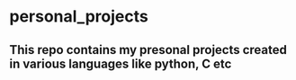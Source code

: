 # personal_projects

## This repo contains my presonal projects created in various languages like python, C etc 
